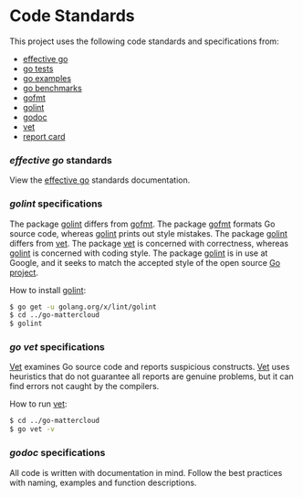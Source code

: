 # Code Standards

This project uses the following code standards and specifications from:
- [effective go](https://golang.org/doc/effective_go.html)
- [go tests](https://golang.org/pkg/testing/)
- [go examples](https://golang.org/pkg/testing/#hdr-Examples)
- [go benchmarks](https://golang.org/pkg/testing/#hdr-Benchmarks)
- [gofmt](https://golang.org/cmd/gofmt/)
- [golint](https://github.com/golang/lint)
- [godoc](https://godoc.org/golang.org/x/tools/cmd/godoc)
- [vet](https://golang.org/cmd/vet/)
- [report card](https://goreportcard.com/)

### *effective go* standards
View the [effective go](https://golang.org/doc/effective_go.html) standards documentation.

### *golint* specifications
The package [golint](https://github.com/golang/lint) differs from [gofmt](https://golang.org/cmd/gofmt/). The package [gofmt](https://golang.org/cmd/gofmt/) formats Go source code, whereas [golint](https://github.com/golang/lint) prints out style mistakes. The package [golint](https://github.com/golang/lint) differs from [vet](https://golang.org/cmd/vet/). The package [vet](https://golang.org/cmd/vet/) is concerned with correctness, whereas [golint](https://github.com/golang/lint) is concerned with coding style. The package [golint](https://github.com/golang/lint) is in use at Google, and it seeks to match the accepted style of the open source [Go project](https://golang.org/).

How to install [golint](https://github.com/golang/lint):
```bash
$ go get -u golang.org/x/lint/golint
$ cd ../go-mattercloud
$ golint
```

### *go vet* specifications
[Vet](https://golang.org/cmd/vet/) examines Go source code and reports suspicious constructs. [Vet](https://golang.org/cmd/vet/) uses heuristics that do not guarantee all reports are genuine problems, but it can find errors not caught by the compilers.

How to run [vet](https://golang.org/cmd/vet/):
```bash
$ cd ../go-mattercloud
$ go vet -v
```

### *godoc* specifications
All code is written with documentation in mind. Follow the best practices with naming, examples and function descriptions.